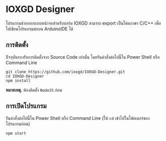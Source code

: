 # IOXGD Designer

โปรแกรมช่วยออกแบบหน้าจอสำหรับบอร์ด IOXGD สามารถ export เป็นโค้ดภาษา C/C++ เพื่อไปเขียนโปรแกรมต่อบน ArduinoIDE ได้

## การติดตั้ง

ปัจจุบันรองรับการติดตั้งจาก Source Code เท่านั้น โดยรันคำสั่งต่อไปนี้ใน Power Shell หรือ Command Line

```
git clone https://github.com/ioxgd/IOXGD-Designer.git
cd IOXGD-Designer
npm install
```

**หมายเหตุ.** ต้องติดตั้ง `NodeJS` ก่อน

## การเปิดโปรแกรม

รันคำสั่งต่อไปนี้ใน Power Shell หรือ Command Line (ให้ `cd` เข้าไปในโฟลเดอร์ของโปรแกรมก่อน)

```
npm start
```

